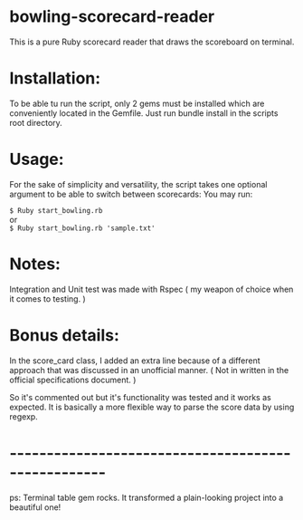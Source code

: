 # bowling-scorecard-reader
This is a pure Ruby scorecard reader that draws the scoreboard on terminal.


# Installation:

To be able tu run the script, only 2 gems must be installed which are conveniently located in the Gemfile.
Just run bundle install in the scripts root directory.

# Usage:

For the sake of simplicity and versatility, the script takes one optional argument to be able to switch between scorecards:
You may run:

`$ Ruby start_bowling.rb` <br>
or <br>
`$ Ruby start_bowling.rb 'sample.txt'` 

# Notes:

Integration and Unit test was made with Rspec ( my weapon of choice when it comes to testing. )

# Bonus details:

In the score_card class, I added an extra line because of a different approach that was discussed
in an unofficial manner. ( Not in written in the official specifications document. )

So it's commented out but it's functionality was tested and it works as expected.
It is basically a more flexible way to parse the score data by using regexp.

# ---------------------------------------------------

ps: Terminal table gem rocks. It transformed a plain-looking project into a beautiful one! 

 